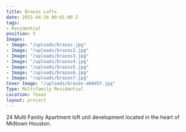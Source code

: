 ```yaml
---
title: Brazos Lofts
date: 2021-04-26 00:01:00 Z
tags:
- Residential
position: 5
Images:
- Image: "/uploads/brazos.jpg"
- Image: "/uploads/brazos2.jpg"
- Image: "/uploads/brazos3.jpg"
- Image: "/uploads/brazos4.jpg"
- Image: "/uploads/brazos5.jpg"
- Image: "/uploads/brazos6.jpg"
- Image: "/uploads/brazos7.jpg"
Cover Image: "/uploads/brazos-ab0d5f.jpg"
Type: Multifamily Residential
Location: Texas
layout: project
---
```


24 Multi Family Apartment loft unit development located in the heart of Midtown Houston.

